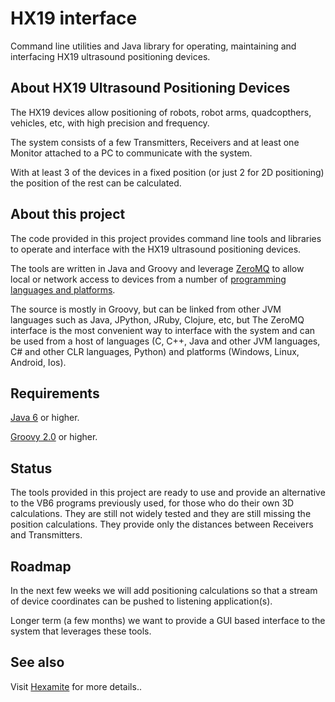 # HX19 interface

Command line utilities and Java library for operating, maintaining and interfacing HX19 ultrasound positioning devices.

## About HX19 Ultrasound Positioning Devices

The HX19 devices allow positioning of robots, robot arms, quadcopthers, vehicles, etc, with high precision and
frequency.

The system consists of a few Transmitters, Receivers and at least one Monitor attached to a PC to communicate with the
system.

With at least 3 of the devices in a fixed position (or just 2 for 2D positioning) the position of the rest can be
calculated.

## About this project

The code provided in this project provides command line tools and libraries to operate and interface with the HX19
ultrasound positioning devices.

The tools are written in Java and Groovy and leverage [ZeroMQ](http://zeromq.org) to allow local or network access to devices from
a number of [programming languages and platforms](http://zeromq.org/bindings:_start).

The source is mostly in Groovy, but can be linked from other JVM languages such as Java, JPython, JRuby,
Clojure, etc, but The ZeroMQ interface is the most convenient way to interface with the system and can be used from a
host of languages (C, C++, Java and other JVM languages, C# and other CLR languages, Python) and platforms (Windows,
Linux, Android, Ios).

## Requirements

[Java 6](http://openjdk.java.net/) or higher.

[Groovy 2.0](http://groovy.codehaus.org/) or higher.

## Status

The tools provided in this project are ready to use and provide an alternative to the VB6 programs previously used, for
those who do their own 3D calculations. They are still not widely tested and they are still missing the position
calculations. They provide only the distances between Receivers and Transmitters.

## Roadmap

In the next few weeks we will add positioning calculations so that a stream of device coordinates can be pushed
to listening application(s).

Longer term (a few months) we want to provide a GUI based interface to the system that leverages these tools.

## See also

Visit [Hexamite](http://hexamite.com) for more details..